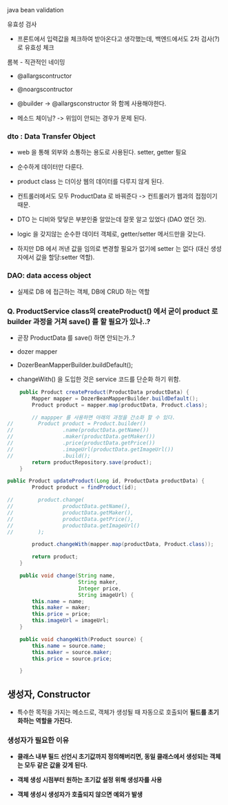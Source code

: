 java bean validation

유효성 검사
- 프론트에서 입력값을 체크하여 받아온다고 생각했는데, 백엔드에서도 2차 검사(?)로 유효성 체크

롬복 - 직관적인 네이밍
- @allargscontructor
- @noargscontructor 

- @builder -> @allargsconstructor 와 함께 사용해야한다.
- 메소드 체이닝? -> 위임이 안되는 경우가 문제 된다. 


### dto : Data Transfer Object
- web 을 통해 외부와 소통하는 용도로 사용된다. setter, getter 필요
- 순수하게 데이터만 다룬다.
- product class 는 더이상 웹의 데이터를 다루지 않게 된다.
- 컨트롤러에서도 모두 ProductData 로 바꿔준다 -> 컨트롤러가 웹과의 접점이기 때문.
- DTO 는 디비와 맞닿은 부분인줄 알았는데 잘못 알고 있었다 (DAO 였던 것).

- logic 을 갖지않는 순수한 데이터 객체로, getter/setter 메서드만을 갖는다.
- 하지만 DB 에서 꺼낸 값을 임의로 변경할 필요가 없기에 setter 는 없다 (대신 생성자에서 값을 할당:setter 역할).


### DAO: data access object
- 실제로 DB 에 접근하는 객체, DB에 CRUD 하는 역할


### Q. ProductService class의 createProduct() 에서 굳이 product 로 builder 과정을 거쳐 save() 를 할 필요가 있나..?
- 곧장 ProductData 를 save() 하면 안되는가..?

- dozer mapper

- DozerBeanMapperBuilder.buildDefault();

- changeWith() 을 도입한 것은 service 코드를 단순화 하기 위함.

```java
    public Product createProduct(ProductData productData) {
        Mapper mapper = DozerBeanMapperBuilder.buildDefault();
        Product product = mapper.map(productData, Product.class);

        // mappper 를 사용하면 아래의 과정을 간소화 할 수 있다.
//        Product product = Product.builder()
//                .name(productData.getName())
//                .maker(productData.getMaker())
//                .price(productData.getPrice())
//                .imageUrl(productData.getImageUrl())
//                .build();
        return productRepository.save(product);
    }
```

```java
public Product updateProduct(Long id, ProductData productData) {
        Product product = findProduct(id);

//        product.change(
//                productData.getName(),
//                productData.getMaker(),
//                productData.getPrice(),
//                productData.getImageUrl()
//        );

        product.changeWith(mapper.map(productData, Product.class));

        return product;
    }
```



```java
    public void change(String name,
                       String maker,
                       Integer price,
                       String imageUrl) {
        this.name = name;
        this.maker = maker;
        this.price = price;
        this.imageUrl = imageUrl;
    }

    public void changeWith(Product source) {
        this.name = source.name;
        this.maker = source.maker;
        this.price = source.price;

    }
```


## 생성자, Constructor
- 특수한 목적을 가지는 메소드로, 객체가 생성될 때 자동으로 호출되어 <b>필드를 초기화하는 역할<b/>을 가진다.

### 생성자가 필요한 이유
- 클래스 내부 필드 선언시 초기값까지 정의해버리면, 동일 클래스에서 생성되는 객체는 모두 같은 값을 갖게 된다.
- 객체 생성 시점부터 원하는 초기값 설정 위해 생성자를 사용

- 객체 생성시 생성자가 호출되지 않으면 예외가 발생